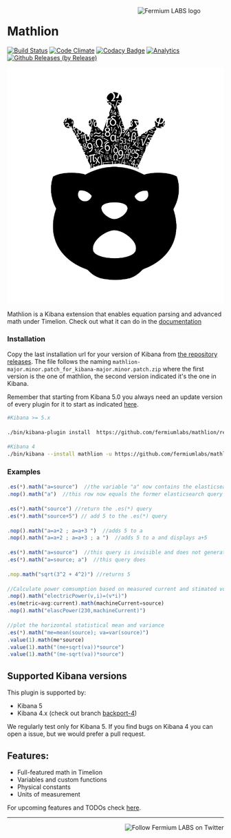 <a href="https://fermiumlabs.com/">
    <img src="https://fermiumlabs.com/Assets/img/logos/Horizontal-Main_500px.png" alt="Fermium LABS logo" width="200" align="right" />
</a>

# Mathlion

[![Build Status](https://travis-ci.org/fermiumlabs/mathlion.svg?branch=master)](https://travis-ci.org/fermiumlabs/mathlion) [![Code Climate](https://codeclimate.com/github/fermiumlabs/mathlion/badges/gpa.svg)](https://codeclimate.com/github/fermiumlabs/mathlion) [![Codacy Badge](https://api.codacy.com/project/badge/Grade/e3dffaf9691048cc926cc80721b8750e)](https://www.codacy.com/app/d_2/mathlion?utm_source=github.com&amp;utm_medium=referral&amp;utm_content=fermiumlabs/mathlion&amp;utm_campaign=Badge_Grade) [![Analytics](https://ga-beacon.appspot.com/UA-69533556-3/mathlion/readme/?flat)](https://github.com/igrigorik/ga-beacon) [![Github Releases (by Release)](https://img.shields.io/github/downloads/fermiumlabs/mathlion/total.svg)](https://github.com/fermiumlabs/mathlion/releases/latest)

![logo](logo.png)

Mathlion is a Kibana extension that enables equation parsing and advanced math under Timelion.
Check out what it can do in the [documentation](http://mathlion.docs.fermiumlabs.com/)

### Installation

Copy the last installation url for your version of Kibana from [the repository releases](https://github.com/fermiumlabs/mathlion/releases/latest). The file follows the naming `mathlion-major.minor.patch_for_kibana-major.minor.patch.zip` where the first version is the one of mathlion, the second version indicated it's the one in Kibana.

Remember that starting from Kibana 5.0 you always need an update version of every plugin for it to start as indicated [here](https://siren.solutions/in-kibana-5-all-your-plugins-will-break-at-each-and-every-update/).

```sh
#Kibana >= 5.x

./bin/kibana-plugin install  https://github.com/fermiumlabs/mathlion/releases/download/version_name/mathlion-major.minor.patch_for_kibana-major.minor.patch.zip

#Kibana 4
./bin/kibana --install mathlion -u https://github.com/fermiumlabs/mathlion/releases/download/version_name/mathlion-0.2.0_for_kibana-4.X.zip
```

### Examples

```js
.es(*).math("a=source")  //the variable "a" now contains the elasticsearch query.
.nop().math("a")  //this row now equals the former elasticsearch query

.es(*).math("source") //return the .es(*) query
.es(*).math("source+5") // add 5 to the .es(*) query

.nop().math("a=a+2 ; a=a+3 ")  //adds 5 to a
.nop().math("a=a+2 ; a=a+3 ; a ")  //adds 5 to a and displays a+5

.es(*).math("a=source")  //this query is invisible and does not generate an axis
.es(*).math("a=source; a")  //this query does

.nop.math("sqrt(3^2 + 4^2)") //returns 5

//Calculate power comsumption based on measured current and stimated voltage (in Europe)
.nop().math("electricPower(v,i)=(v*i)")
.es(metric=avg:current).math(machineCurrent=source)
.nop().math("elascPower(230,machineCurrent)")

//plot the horizontal statistical mean and variance
.es(*).math("me=mean(source); va=var(source)")
.value(1).math(me*source) 
.value(1).math("(me+sqrt(va))*source") 
.value(1).math("(me-sqrt(va))*source")

```

## Supported Kibana versions

This plugin is supported by:

* Kibana 5
* Kibana 4.x (check out branch [backport-4](https://github.com/fermiumlabs/mathlion/tree/backport-4))

We regularly test only for Kibana 5. If you find bugs on Kibana 4 you can open a issue, but we would prefer a pull request.

## Features:

* Full-featured math in Timelion
* Variables and custom functions
* Physical constants
* Units of measurement

For upcoming features and TODOs check [here](https://github.com/fermiumlabs/mathlion/projects).

---

<a href="https://twitter.com/intent/user?screen_name=fermiumlabs">
    <img src="https://img.shields.io/twitter/follow/fermiumlabs.svg?style=social&label=Follow" alt="Follow Fermium LABS on Twitter" align="right" />
</a>

